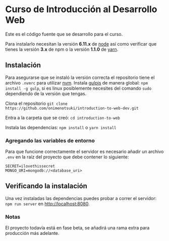 Curso de Introducción al Desarrollo Web
=======================================

Este es el código fuente que se desarrollo para el curso.

Para instalarlo necesitan la versión **6.11.x** de [node](https://nodejs.org/en/ "NodeJs") así como verificar que
tienes la versión **3.x** de npm o la versión **1.1.0** de [yarn](https://yarnpkg.com/lang/en/ "Yarn").

## Instalación ##

Para asegurarse que se instaló la versión correcta el repositorio tiene el archivo `.nvmrc` para utilizar [nvm](https://github.com/creationix/nvm).
Instala [gulpjs](https://gulpjs.com/) de manera global: `npm install -g gulp`, si es linux posiblemente necesites del comando `sudo` dependiendo de la versión que tengas.

Clona el repositorio `git clone https://github.com/onimenotsuki/introduction-to-web-dev.git`

Entra a la carpeta que se creó: `cd introduction-to-web`

Instala las dependencias: `npm install` o `yarn install`

### Agregando las variables de entorno ###

Para que funcione correctamente el servidor es necesario añadir un archivo `.env` en la raíz del proyecto que debe contener lo siguiente:

``` shell
SECRET=ilovethissecret
MONGO_URI=mongodb://<database_uri>
```

## Verificando la instalación ##

Una vez instaladas las dependencias puedes probar a correr el servidor: `npm run server` en <http://localhost:8080>.

### Notas ###

El proyecto todavía está en fase beta, se añadirá una rama extra para producción más adelante.
